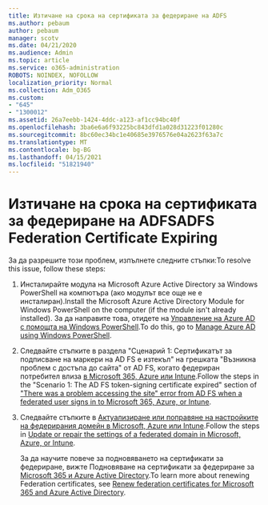 ```yaml
---
title: Изтичане на срока на сертификата за федериране на ADFS
ms.author: pebaum
author: pebaum
manager: scotv
ms.date: 04/21/2020
ms.audience: Admin
ms.topic: article
ms.service: o365-administration
ROBOTS: NOINDEX, NOFOLLOW
localization_priority: Normal
ms.collection: Adm_O365
ms.custom:
- "645"
- "1300012"
ms.assetid: 26a7eebb-1424-4ddc-a123-af1cc94bc40f
ms.openlocfilehash: 3ba6e6a6f93225bc843dfd1a028d31223f01280c
ms.sourcegitcommit: 8bc60ec34bc1e40685e3976576e04a2623f63a7c
ms.translationtype: MT
ms.contentlocale: bg-BG
ms.lasthandoff: 04/15/2021
ms.locfileid: "51821940"
---
```

# <a name="adfs-federation-certificate-expiring"></a><span data-ttu-id="e3e97-102">Изтичане на срока на сертификата за федериране на ADFS</span><span class="sxs-lookup"><span data-stu-id="e3e97-102">ADFS Federation Certificate Expiring</span></span>

<span data-ttu-id="e3e97-103">За да разрешите този проблем, изпълнете следните стъпки:</span><span class="sxs-lookup"><span data-stu-id="e3e97-103">To resolve this issue, follow these steps:</span></span>
  
1. <span data-ttu-id="e3e97-104">Инсталирайте модула на Microsoft Azure Active Directory за Windows PowerShell на компютъра (ако модулът все още не е инсталиран).</span><span class="sxs-lookup"><span data-stu-id="e3e97-104">Install the Microsoft Azure Active Directory Module for Windows PowerShell on the computer (if the module isn't already installed).</span></span> <span data-ttu-id="e3e97-105">За да направите това, отидете на [Управление на Azure AD с помощта на Windows PowerShell](https://aka.ms/aadposh).</span><span class="sxs-lookup"><span data-stu-id="e3e97-105">To do this, go to [Manage Azure AD using Windows PowerShell](https://aka.ms/aadposh).</span></span>

2. <span data-ttu-id="e3e97-106">Следвайте стъпките в раздела "Сценарий 1: Сертификатът за подписване на маркери на AD FS е изтекъл" на грешката "Възникна проблем с достъпа до сайта" от AD FS, когато федериран потребител влиза [в Microsoft 365, Azure или Intune](https://support.microsoft.com/help/2713898/there-was-a-problem-accessing-the-site-error-from-ad-fs-when-a-federat).</span><span class="sxs-lookup"><span data-stu-id="e3e97-106">Follow the steps in the "Scenario 1: The AD FS token-signing certificate expired" section of ["There was a problem accessing the site" error from AD FS when a federated user signs in to Microsoft 365, Azure, or Intune](https://support.microsoft.com/help/2713898/there-was-a-problem-accessing-the-site-error-from-ad-fs-when-a-federat).</span></span>

3. <span data-ttu-id="e3e97-107">Следвайте стъпките в [Актуализиране или поправяне на настройките на федерирания домейн в Microsoft, Azure или Intune](https://docs.microsoft.com/office365/troubleshoot/security/update-federated-domain-office-365).</span><span class="sxs-lookup"><span data-stu-id="e3e97-107">Follow the steps in [Update or repair the settings of a federated domain in Microsoft, Azure, or Intune](https://docs.microsoft.com/office365/troubleshoot/security/update-federated-domain-office-365).</span></span>

    <span data-ttu-id="e3e97-108">За да научите повече за подновяването на сертификати за федериране, вижте Подновяване на сертификати за федериране за [Microsoft 365 и Azure Active Directory](https://docs.microsoft.com/azure/active-directory/connect/active-directory-aadconnect-o365-certs).</span><span class="sxs-lookup"><span data-stu-id="e3e97-108">To learn more about renewing Federation certificates, see [Renew federation certificates for Microsoft 365 and Azure Active Directory](https://docs.microsoft.com/azure/active-directory/connect/active-directory-aadconnect-o365-certs).</span></span>
